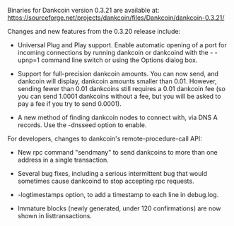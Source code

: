 Binaries for Dankcoin version 0.3.21 are available at:
  https://sourceforge.net/projects/dankcoin/files/Dankcoin/dankcoin-0.3.21/

Changes and new features from the 0.3.20 release include:

* Universal Plug and Play support.  Enable automatic opening of a port for incoming connections by running dankcoin or dankcoind with the - -upnp=1 command line switch or using the Options dialog box.

* Support for full-precision dankcoin amounts.  You can now send, and dankcoin will display, dankcoin amounts smaller than 0.01.  However, sending fewer than 0.01 dankcoins still requires a 0.01 dankcoin fee (so you can send 1.0001 dankcoins without a fee, but you will be asked to pay a fee if you try to send 0.0001).

* A new method of finding dankcoin nodes to connect with, via DNS A records. Use the -dnsseed option to enable.

For developers, changes to dankcoin's remote-procedure-call API:

* New rpc command "sendmany" to send dankcoins to more than one address in a single transaction.

* Several bug fixes, including a serious intermittent bug that would sometimes cause dankcoind to stop accepting rpc requests. 

* -logtimestamps option, to add a timestamp to each line in debug.log.

* Immature blocks (newly generated, under 120 confirmations) are now shown in listtransactions.
